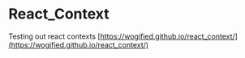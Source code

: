 # React_Context

Testing out react contexts
[https://wogified.github.io/react_context/](https://wogified.github.io/react_context/)
